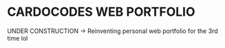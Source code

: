 # CARDOCODES WEB PORTFOLIO

UNDER CONSTRUCTION -> Reinventing personal web portfolio for the 3rd time lol

